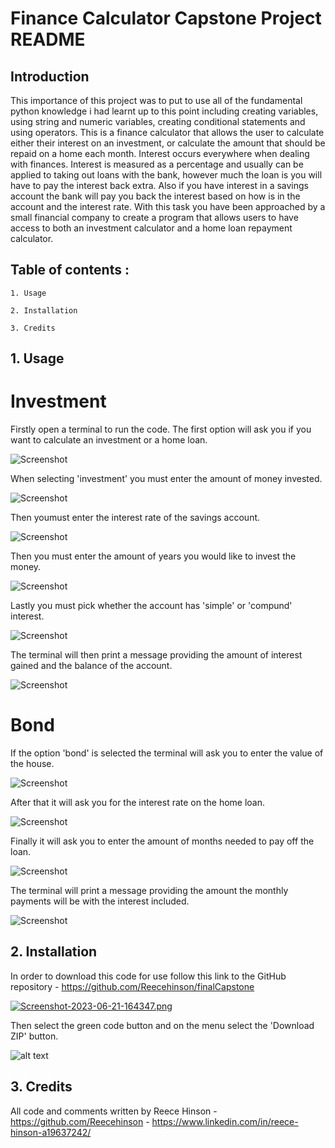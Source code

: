 # Finance Calculator Capstone Project README

## Introduction 

This importance of this project was to put to use all of the fundamental python knowledge i had learnt up to this point including creating variables, using string and numeric variables, creating conditional statements and using operators. This is a finance calculator that allows the user to calculate either their interest on an investment, or calculate the amount that should be repaid on a home each month. Interest occurs everywhere when dealing with finances. Interest is measured as a percentage and usually can be applied to taking out loans with the bank, however much the loan is you will have to pay the interest back extra. Also if you have interest in a savings account the bank will pay you back the interest based on how is in the account and the interest rate. With this task you have been approached by a small financial company to create a program that allows users to have access to both an investment calculator and a home loan repayment calculator.

## Table of contents :

    1. Usage
    
    2. Installation
    
    3. Credits

## 1. Usage

# Investment 

Firstly open a terminal to run the code. The first option will ask you if you want to calculate an investment or a home loan.

<picture>
  <source media="(prefers-color-scheme: dark)" srcset="https://i.postimg.cc/Y06G1v77/Screenshot-2023-06-21-171652.png">
  <source media="(prefers-color-scheme: light)" srcset="https://i.postimg.cc/Y06G1v77/Screenshot-2023-06-21-171652.png">
  <img alt="Screenshot" src="https://i.postimg.cc/Y06G1v77/Screenshot-2023-06-21-171652.png">
</picture>

When selecting 'investment' you must enter the amount of money invested.

<picture>
  <source media="(prefers-color-scheme: dark)" srcset="https://i.postimg.cc/9zXMZ11P/Screenshot-2023-06-21-171726.png">
  <source media="(prefers-color-scheme: light)" srcset="https://i.postimg.cc/9zXMZ11P/Screenshot-2023-06-21-171726.png">
  <img alt="Screenshot" src="https://i.postimg.cc/9zXMZ11P/Screenshot-2023-06-21-171726.png">
</picture>

Then youmust enter the interest rate of the savings account.

<picture>
  <source media="(prefers-color-scheme: dark)" srcset="https://i.postimg.cc/CdvKND63/Screenshot-2023-06-21-171822.png">
  <source media="(prefers-color-scheme: light)" srcset="https://i.postimg.cc/CdvKND63/Screenshot-2023-06-21-171822.png">
  <img alt="Screenshot" src="https://i.postimg.cc/CdvKND63/Screenshot-2023-06-21-171822.png">
</picture>

Then you must enter the amount of years you would like to invest the money.

<picture>
  <source media="(prefers-color-scheme: dark)" srcset="https://i.postimg.cc/Whh1f3Bh/Screenshot-2023-06-21-171851.png">
  <source media="(prefers-color-scheme: light)" srcset="https://i.postimg.cc/Whh1f3Bh/Screenshot-2023-06-21-171851.png">
  <img alt="Screenshot" src="https://i.postimg.cc/Whh1f3Bh/Screenshot-2023-06-21-171851.png">
</picture>

Lastly you must pick whether the account has 'simple' or 'compund' interest. 

<picture>
  <source media="(prefers-color-scheme: dark)" srcset="https://i.postimg.cc/68Z5tP5K/Screenshot-2023-06-21-171910.png">
  <source media="(prefers-color-scheme: light)" srcset="https://i.postimg.cc/68Z5tP5K/Screenshot-2023-06-21-171910.png">
  <img alt="Screenshot" src="https://i.postimg.cc/68Z5tP5K/Screenshot-2023-06-21-171910.png">
</picture>

The terminal will then print a message providing the amount of interest gained and the balance of the account.

<picture>
  <source media="(prefers-color-scheme: dark)" srcset="https://i.postimg.cc/Vdpkyww4/Screenshot-2023-06-21-171923.png">
  <source media="(prefers-color-scheme: light)" srcset="https://i.postimg.cc/Vdpkyww4/Screenshot-2023-06-21-171923.png">
  <img alt="Screenshot" src="https://i.postimg.cc/Vdpkyww4/Screenshot-2023-06-21-171923.png">
</picture>

# Bond

If the option 'bond' is selected the terminal will ask you to enter the value of the house.

<picture>
  <source media="(prefers-color-scheme: dark)" srcset="https://postimg.cc/w3H2CWds][img]https://i.postimg.cc/w3H2CWds/Screenshot-2023-06-21-173136.png">
  <source media="(prefers-color-scheme: light)" srcset="https://postimg.cc/w3H2CWds][img]https://i.postimg.cc/w3H2CWds/Screenshot-2023-06-21-173136.png">
  <img alt="Screenshot" src="https://postimg.cc/w3H2CWds][img]https://i.postimg.cc/w3H2CWds/Screenshot-2023-06-21-173136.png">
</picture>

After that it will ask you for the interest rate on the home loan. 

<picture>
  <source media="(prefers-color-scheme: dark)" srcset="https://postimg.cc/mhwjBQbp][img]https://i.postimg.cc/mhwjBQbp/Screenshot-2023-06-21-173153.png">
  <source media="(prefers-color-scheme: light)" srcset="https://postimg.cc/mhwjBQbp][img]https://i.postimg.cc/mhwjBQbp/Screenshot-2023-06-21-173153.png">
  <img alt="Screenshot" src="https://postimg.cc/mhwjBQbp][img]https://i.postimg.cc/mhwjBQbp/Screenshot-2023-06-21-173153.png">
</picture>

Finally it will ask you to enter the amount of months needed to pay off the loan.

<picture>
  <source media="(prefers-color-scheme: dark)" srcset="https://postimg.cc/4mx5dmyf][img]https://i.postimg.cc/4mx5dmyf/Screenshot-2023-06-21-173235.png">
  <source media="(prefers-color-scheme: light)" srcset="https://postimg.cc/4mx5dmyf][img]https://i.postimg.cc/4mx5dmyf/Screenshot-2023-06-21-173235.png">
  <img alt="Screenshot" src="https://postimg.cc/4mx5dmyf][img]https://i.postimg.cc/4mx5dmyf/Screenshot-2023-06-21-173235.png">
</picture>

The terminal will print a message providing the amount the monthly payments will be with the interest included. 

<picture>
  <source media="(prefers-color-scheme: dark)" srcset="https://postimg.cc/tYvzVpnh][img]https://i.postimg.cc/tYvzVpnh/Screenshot-2023-06-21-173309.png">
  <source media="(prefers-color-scheme: light)" srcset="https://postimg.cc/tYvzVpnh][img]https://i.postimg.cc/tYvzVpnh/Screenshot-2023-06-21-173309.png">
  <img alt="Screenshot" src="https://postimg.cc/tYvzVpnh][img]https://i.postimg.cc/tYvzVpnh/Screenshot-2023-06-21-173309.png">
</picture>

## 2. Installation

In order to download this code for use follow this link to the GitHub repository - https://github.com/Reecehinson/finalCapstone

[![Screenshot-2023-06-21-164347.png](https://i.postimg.cc/0jT0j0rk/Screenshot-2023-06-21-164347.png)](https://postimg.cc/tnzxmPhw)

Then select the green code button and on the menu select the 'Download ZIP' button. 

![alt text](https://i.postimg.cc/QtPyg5VP/Screenshot-2023-06-21-164422.png)


## 3. Credits

All code and comments written by Reece Hinson  - https://github.com/Reecehinson - https://www.linkedin.com/in/reece-hinson-a19637242/
